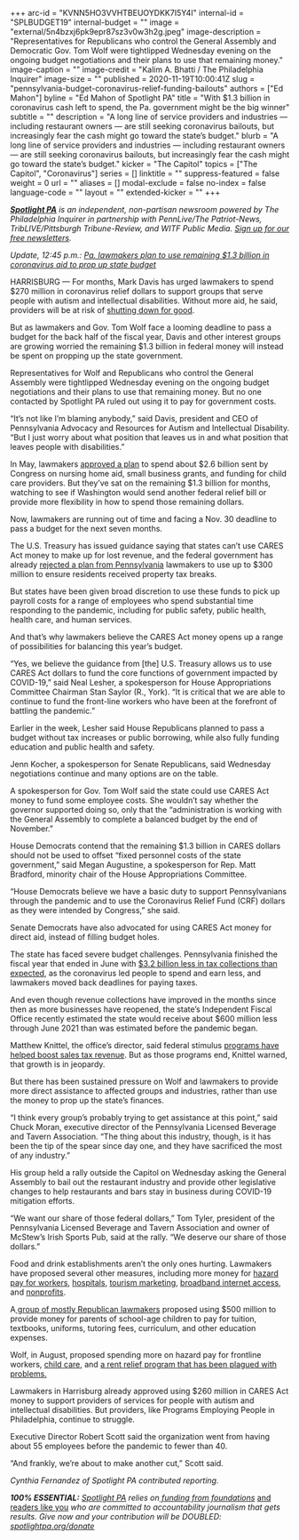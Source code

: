+++
arc-id = "KVNN5HO3VVHTBEUOYDKK7I5Y4I"
internal-id = "SPLBUDGET19"
internal-budget = ""
image = "external/5n4bzxj6pk9epr87sz3v0w3h2g.jpeg"
image-description = "Representatives for Republicans who control the General Assembly and Democratic Gov. Tom Wolf were tightlipped Wednesday evening on the ongoing budget negotiations and their plans to use that remaining money."
image-caption = ""
image-credit = "Kalim A. Bhatti / The Philadelphia Inquirer"
image-size = ""
published = 2020-11-19T10:00:41Z
slug = "pennsylvania-budget-coronavirus-relief-funding-bailouts"
authors = ["Ed Mahon"]
byline = "Ed Mahon of Spotlight PA"
title = "With $1.3 billion in coronavirus cash left to spend, the Pa. government might be the big winner"
subtitle = ""
description = "A long line of service providers and industries — including restaurant owners — are still seeking coronavirus bailouts, but increasingly fear the cash might go toward the state’s budget."
blurb = "A long line of service providers and industries — including restaurant owners — are still seeking coronavirus bailouts, but increasingly fear the cash might go toward the state’s budget."
kicker = "The Capitol"
topics = ["The Capitol", "Coronavirus"]
series = []
linktitle = ""
suppress-featured = false
weight = 0
url = ""
aliases = []
modal-exclude = false
no-index = false
language-code = ""
layout = ""
extended-kicker = ""
+++

<a href="https://lesspage.com/"><i><b>Spotlight PA</b></i></a><i> is an independent, non-partisan newsroom powered by The Philadelphia Inquirer in partnership with PennLive/The Patriot-News, TribLIVE/Pittsburgh Tribune-Review, and WITF Public Media. </i><a href="https://lesspage.com/newsletters"><i>Sign up for our free newsletters</i></a><i>.</i>

<i>Update, 12:45 p.m.: </i><a href="https://lesspage.com/news/2020/11/pennsylvania-budget-coronavirus-relief-aid-restaurants-providers/" target=_blank><i>Pa. lawmakers plan to use remaining $1.3 billion in coronavirus aid to prop up state budget</i></a>

HARRISBURG — For months, Mark Davis has urged lawmakers to spend $270 million in coronavirus relief dollars to support groups that serve people with autism and intellectual disabilities. Without more aid, he said, providers will be at risk of <a href="https://lesspage.com/news/2020/09/pa-coronavirus-budget-human-services-mental-health-cuts-fear/">shutting down for good</a>.

But as lawmakers and Gov. Tom Wolf face a looming deadline to pass a budget for the back half of the fiscal year, Davis and other interest groups are growing worried the remaining $1.3 billion in federal money will instead be spent on propping up the state government.

Representatives for Wolf and Republicans who control the General Assembly were tightlipped Wednesday evening on the ongoing budget negotiations and their plans to use that remaining money. But no one contacted by Spotlight PA ruled out using it to pay for government costs.

“It’s not like I’m blaming anybody,” said Davis, president and CEO of Pennsylvania Advocacy and Resources for Autism and Intellectual Disability. “But I just worry about what position that leaves us in and what position that leaves people with disabilities.”

In May, lawmakers <a href="https://lesspage.com/news/2020/05/pennsylvania-short-term-budget-passes-wolf/">approved a plan</a> to spend about $2.6 billion sent by Congress on nursing home aid, small business grants, and funding for child care providers. But they’ve sat on the remaining $1.3 billion for months, watching to see if Washington would send another federal relief bill or provide more flexibility in how to spend those remaining dollars.

Now, lawmakers are running out of time and facing a Nov. 30 deadline to pass a budget for the next seven months.

<script src="https://lesspage.com/embed.js" async></script><div data-spl-embed-version="1" data-spl-src="https://lesspage.com/embeds/donate/?teaser_text=Spotlight%20PA%20provides%20essential%2C%20public-service%20journalism%20thanks%20to%20its%20dedicated%20and%20passionate%20members.%20%3Cb%3EJoin%20today%20and%20we'll%20DOUBLE%20your%20gift.%3C%2Fb%3E&cta_text=YES%2C%20DOUBLE%20MY%20GIFT&eyebrow_text=BECOME%20A%20MEMBER"></div>

The U.S. Treasury has issued guidance saying that states can’t use CARES Act money to make up for lost revenue, and the federal government has already <a href="https://lesspage.com/news/2020/11/pennsylvania-budget-property-tax-relief-coronavirus-relief-funding/">rejected a plan from Pennsylvania</a> lawmakers to use up to $300 million to ensure residents received property tax breaks.

But states have been given broad discretion to use these funds to pick up payroll costs for a range of employees who spend substantial time responding to the pandemic, including for public safety, public health, health care, and human services.

And that’s why lawmakers believe the CARES Act money opens up a range of possibilities for balancing this year’s budget.

“Yes, we believe the guidance from [the] U.S. Treasury allows us to use CARES Act dollars to fund the core functions of government impacted by COVID-19,” said Neal Lesher, a spokesperson for House Appropriations Committee Chairman Stan Saylor (R., York). “It is critical that we are able to continue to fund the front-line workers who have been at the forefront of battling the pandemic.”

Earlier in the week, Lesher said House Republicans planned to pass a budget without tax increases or public borrowing, while also fully funding education and public health and safety.

Jenn Kocher, a spokesperson for Senate Republicans, said Wednesday negotiations continue and many options are on the table.

A spokesperson for Gov. Tom Wolf said the state could use CARES Act money to fund some employee costs. She wouldn’t say whether the governor supported doing so, only that the “administration is working with the General Assembly to complete a balanced budget by the end of November.”

House Democrats contend that the remaining $1.3 billion in CARES dollars should not be used to offset “fixed personnel costs of the state government,” said Megan Augustine, a spokesperson for Rep. Matt Bradford, minority chair of the House Appropriations Committee.

“House Democrats believe we have a basic duty to support Pennsylvanians through the pandemic and to use the Coronavirus Relief Fund (CRF) dollars as they were intended by Congress,” she said.

Senate Democrats have also advocated for using CARES Act money for direct aid, instead of filling budget holes.

The state has faced severe budget challenges. Pennsylvania finished the fiscal year that ended in June with <a href="https://web.archive.org/web/20210607155624/https://www.revenue.pa.gov/GeneralTaxInformation/News%20and%20Statistics/ReportsStats/MRR/Documents/2020/2020_06_mrr.pdf">$3.2 billion less in tax collections than expected</a>, as the coronavirus led people to spend and earn less, and lawmakers moved back deadlines for paying taxes.

And even though revenue collections have improved in the months since then as more businesses have reopened, the state’s Independent Fiscal Office recently estimated the state would receive about $600 million less through June 2021 than was estimated before the pandemic began.

Matthew Knittel, the office’s director, said federal stimulus <a href="https://www.youtube.com/watch?v=doYESRA1V_Y">programs have helped boost sales tax revenue</a>. But as those programs end, Knittel warned, that growth is in jeopardy.

But there has been sustained pressure on Wolf and lawmakers to provide more direct assistance to affected groups and industries, rather than use the money to prop up the state’s finances.

“I think every group’s probably trying to get assistance at this point,” said Chuck Moran, executive director of the Pennsylvania Licensed Beverage and Tavern Association. “The thing about this industry, though, is it has been the tip of the spear since day one, and they have sacrificed the most of any industry.”

His group held a rally outside the Capitol on Wednesday asking the General Assembly to bail out the restaurant industry and provide other legislative changes to help restaurants and bars stay in business during COVID-19 mitigation efforts.

“We want our share of those federal dollars,” Tom Tyler, president of the Pennsylvania Licensed Beverage and Tavern Association and owner of McStew’s Irish Sports Pub, said at the rally. “We deserve our share of those dollars.”

Food and drink establishments aren’t the only ones hurting. Lawmakers have proposed several other measures, including more money for <a href="https://www.legis.state.pa.us/cfdocs/Legis/CSM/showMemoPublic.cfm?chamber=H&SPick=20190&cosponId=32533">hazard pay for workers</a>, <a href="https://www.legis.state.pa.us/cfdocs/Legis/CSM/showMemoPublic.cfm?chamber=S&SPick=20190&cosponId=32069">hospitals</a>, <a href="https://www.legis.state.pa.us/cfdocs/Legis/CSM/showMemoPublic.cfm?chamber=H&SPick=20190&cosponId=32359">tourism marketing</a>, <a href="https://www.legis.state.pa.us/cfdocs/Legis/CSM/showMemoPublic.cfm?chamber=H&SPick=20190&cosponId=32181">broadband internet access</a>, and <a href="https://www.legis.state.pa.us/cfdocs/Legis/CSM/showMemoPublic.cfm?chamber=S&SPick=20190&cosponId=31997">nonprofits</a>.

<script src="https://lesspage.com/embed.js" async></script><div data-spl-embed-version="1" data-spl-src="https://lesspage.com/embeds/newsletter/"></div>

A<a href="https://www.legis.state.pa.us/cfdocs/billInfo/bill_history.cfm?syear=2019&sind=0&body=H&type=B&bn=2696"> group of mostly Republican lawmakers</a> proposed using $500 million to provide money for parents of school-age children to pay for tuition, textbooks, uniforms, tutoring fees, curriculum, and other education expenses.

Wolf, in August, proposed spending more on hazard pay for frontline workers, <a href="https://lesspage.com/news/2020/10/pa-child-care-center-closures-coronavirus-federal-aid/">child care</a>, and <a href="https://lesspage.com/news/2020/08/pa-evictions-ban-rental-assistance-program-coronavirus-flaws/">a rent relief program that has been plagued with problems.</a>

Lawmakers in Harrisburg already approved using $260 million in CARES Act money to support providers of services for people with autism and intellectual disabilities. But providers, like Programs Employing People in Philadelphia, continue to struggle.

Executive Director Robert Scott said the organization went from having about 55 employees before the pandemic to fewer than 40.

“And frankly, we’re about to make another cut,” Scott said.

<i>Cynthia Fernandez of Spotlight PA contributed reporting.</i>

<i><b>100% ESSENTIAL:</b></i><i> </i><a href="https://lesspage.com/"><i>Spotlight PA</i></a><i> relies on</i><a href="https://lesspage.com/support"><i> funding from foundations</i></a><i> </i><a href="https://lesspage.com/support">and readers like you</a><i> who are committed to accountability journalism that gets results. Give now and your contribution will be DOUBLED: </i><a href="http://spotlightpa.org/donate"><i>spotlightpa.org/donate</i></a>
